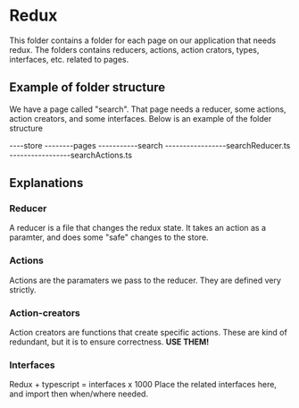# Redux

This folder contains a folder for each page on our application that needs redux.
The folders contains reducers, actions, action crators, types, interfaces, etc. related to pages.

## Example of folder structure

We have a page called "search". That page needs a reducer, some actions, action creators, and some interfaces. Below is an example of the folder structure

----store
--------pages
-----------search
-----------------searchReducer.ts
-----------------searchActions.ts

## Explanations

### Reducer

A reducer is a file that changes the redux state. It takes an action as a paramter, and does some "safe" changes to the store.

### Actions

Actions are the paramaters we pass to the reducer. They are defined very strictly.

### Action-creators

Action creators are functions that create specific actions. These are kind of redundant, but it is to ensure correctness. **USE THEM!**

### Interfaces

Redux + typescript = interfaces x 1000
Place the related interfaces here, and import then when/where needed.
